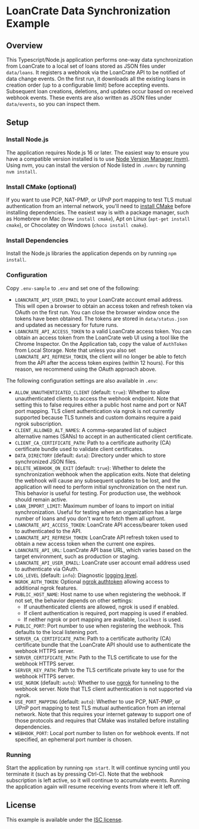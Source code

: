 # LoanCrate Data Synchronization Example

## Overview

This Typescript/Node.js application performs one-way data synchronization from LoanCrate to a local set of loans stored as JSON files under `data/loans`.
It registers a webhook via the LoanCrate API to be notified of data change events.
On the first run, it downloads all the existing loans in creation order (up to a configurable limit) before accepting events.
Subsequent loan creations, deletions, and updates occur based on received webhook events.
These events are also written as JSON files under `data/events`, so you can inspect them.

## Setup

### Install Node.js

The application requires Node.js 16 or later.
The easiest way to ensure you have a compatible version installed is to use [Node Version Manager (nvm)](https://github.com/nvm-sh/nvm).
Using nvm, you can install the version of Node listed in `.nvmrc` by running `nvm install`.

### Install CMake (optional)

If you want to use PCP, NAT-PMP, or UPnP port mapping to test TLS mutual authentication from an internal network,
you'll need to [install CMake](https://cmake.org/install/) before installing dependencies.
The easiest way is with a package manager, such as Homebrew on Mac (`brew install cmake`),
Apt on Linux (`apt-get install cmake`), or Chocolatey on Windows (`choco install cmake`).

### Install Dependencies

Install the Node.js libraries the application depends on by running `npm install`.

### Configuration

Copy `.env-sample` to `.env` and set one of the following:

- `LOANCRATE_API_USER_EMAIL` to your LoanCrate account email address.
  This will open a browser to obtain an access token and refresh token via OAuth on the first run.
  You can close the browser window once the tokens have been obtained.
  The tokens are stored in `data/status.json` and updated as necessary for future runs.
- `LOANCRATE_API_ACCESS_TOKEN` to a valid LoanCrate access token.
  You can obtain an access token from the LoanCrate web UI using a tool like the Chrome Inspector.
  On the Application tab, copy the value of `AuthToken` from Local Storage.
  Note that unless you also set `LOANCRATE_API_REFRESH_TOKEN`, the client will no longer
  be able to fetch from the API after the access token expires (within 12 hours).
  For this reason, we recommend using the OAuth approach above.

The following configuration settings are also available in `.env`:

- `ALLOW_UNAUTHENTICATED_CLIENT` (default: `true`): Whether to allow unauthenticated clients to access the webhook endpoint.
  Note that setting this to false requires either a public host name and port or NAT port mapping.
  TLS client authentication via ngrok is not currently supported because TLS tunnels and custom domains require a paid ngrok subscription.
- `CLIENT_ALLOWED_ALT_NAMES`: A comma-separated list of subject alternative names (SANs) to accept in an authenticated client certificate.
- `CLIENT_CA_CERTIFICATE_PATH`: Path to a certificate authority (CA) certificate bundle used to validate client certificates.
- `DATA_DIRECTORY` (default: `data`): Directory under which to store synchronized JSON files.
- `DELETE_WEBHOOK_ON_EXIT` (default: `true`): Whether to delete the synchronization webhook when the application exits.
  Note that deleting the webhook will cause any subsequent updates to be lost, and the application will need to perform initial
  synchronization on the next run. This behavior is useful for testing. For production use, the webhook should remain active.
- `LOAN_IMPORT_LIMIT`: Maximum number of loans to import on initial synchronization.
  Useful for testing when an organization has a large number of loans and you don't want to fetch them all upfront.
- `LOANCRATE_API_ACCESS_TOKEN`: LoanCrate API access/bearer token used to authenticated to the API.
- `LOANCRATE_API_REFRESH_TOKEN`: LoanCrate API refresh token used to obtain a new access token when the current one expires.
- `LOANCRATE_API_URL`: LoanCrate API base URL, which varies based on the target environment, such as production or staging.
- `LOANCRATE_API_USER_EMAIL`: LoanCrate user account email address used to authenticate via OAuth.
- `LOG_LEVEL` (default: `info`): Diagnostic [logging level](https://github.com/pinojs/pino/blob/master/docs/api.md#level-string).
- `NGROK_AUTH_TOKEN`: Optional [ngrok authtoken](https://ngrok.com/docs/secure-tunnels#tunnel-authtokens) allowing access to additional ngrok features.
- `PUBLIC_HOST_NAME`: Host name to use when registering the webhook. If not set, the behavior depends on other settings:
  - If unauthenticated clients are allowed, ngrok is used if enabled.
  - If client authentication is required, port mapping is used if enabled.
  - If neither ngrok or port mapping are available, `localhost` is used.
- `PUBLIC_PORT`: Port number to use when registering the webhook. This defaults to the local listening port.
- `SERVER_CA_CERTIFICATE_PATH`: Path to a certificate authority (CA) certificate bundle that the LoanCrate API should use to authenticate the webhook HTTPS server.
- `SERVER_CERTIFICATE_PATH`: Path to the TLS certificate to use for the webhook HTTPS server.
- `SERVER_KEY_PATH`: Path to the TLS certificate private key to use for the webhook HTTPS server.
- `USE_NGROK` (default: `auto`): Whether to use [ngrok](https://ngrok.com/) for tunneling to the webhook server.
  Note that TLS client authentication is not supported via ngrok.
- `USE_PORT_MAPPING` (default: `auto`): Whether to use PCP, NAT-PMP, or UPnP port mapping to test TLS mutual authentication from an internal network.
  Note that this requires your internet gateway to support one of those protocols and requires that CMake was installed before installing dependencies.
- `WEBHOOK_PORT`: Local port number to listen on for webhook events. If not specified, an ephemeral port number is chosen.

### Running

Start the application by running `npm start`. It will continue syncing until you terminate it (such as by pressing Ctrl-C).
Note that the webhook subscription is left active, so it will continue to accumulate events.
Running the application again will resume receiving events from where it left off.

## License

This example is available under the [ISC license](LICENSE).
